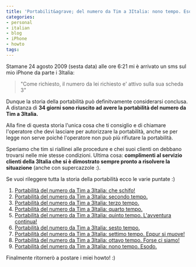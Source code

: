 ```yaml
---
title: 'Portabilit&agrave; del numero da Tim a 3Italia: nono tempo. Esodo.'
categories:
- personal
- italian
- blog
- iPhone
- howto
tags:
---
```

Stamane 24 agosto 2009 (sesta data) alle ore 6:21 mi è arrivato un sms sul mio
iPhone da parte i 3Italia:

>"Come richiesto, il numero da lei richiesto e' attivo sulla sua scheda 3"
  
Dunque la storia della portabilità può definitvamente considerarsi conclusa. A
distanza di **34 giorni sono riuscito ad avere la portabilità del numero da
Tim a 3Italia.**

Alla fine di questa storia l'unica cosa che ti consiglio e di chiamare
l'operatore che devi lasciare per autorizzare la portabilità, anche se per
legge non serve poiché l'operatore non può più rifiutare la portabilità.

Speriamo che tim si riallinei alle procedure e chei suoi clienti on debbano
trovarsi nelle mie stesse condizioni. Ultima cosa: **complimenti al servizio
clienti della 3Italia che si è dimostrato sempre pronto a risolvere la
situazione** (anche con supercazzole :).

Se vuoi rileggere tutta la storia della portabilità ecco le varie puntate :)

  1. [Portabilità del numero da Tim a 3Italia: che schifo!]({{site.url}}/2009/08/14/portabilita-del-numero-da-tim-a-3italia-che-schifo/)
  2. [Portabilità del numero da Tim a 3Italia: secondo tempo.]({{site.url}}/2009/08/14/portabilita-del-numero-da-tim-a-3italia-secondo-tempo/)
  3. [Portabilità del numero da Tim a 3Italia: terzo tempo.]({{site.url}}/2009/08/19/portabilita-del-numero-da-tim-a-3italia-terzo-tempo/)
  4. [Portabilità del numero da Tim a 3Italia: quarto tempo.]({{site.url}}/2009/08/19/portabilita-del-numero-da-tim-a-3italia-quarto-tempo/)
  5. [Portabilità del numero da Tim a 3Italia: quinto tempo. L'avventura continua!]({{site.url}}/2009/08/19/portabilita-del-numero-da-tim-a-3italia-quinto-tempo-lavventura-continua/)
  6. [Portabilità del numero da Tim a 3Italia: sesto tempo.]({{site.url}}/2009/08/19/portabilita-del-numero-da-tim-a-3italia-sesto-tempo/)
  7. [Portabilità del numero da Tim a 3Italia: settimo tempo. Eppur si muove!]({{site.url}}/2009/08/19/portabilita-del-numero-da-tim-a-3italia-settimo-tempo-eppur-si-muove/)
  8. [Portabilità del numero da Tim a 3Italia: ottavo tempo. Forse ci siamo!]({{site.url}}/2009/08/20/portabilita-del-numero-da-tim-a-3italia-ottavo-tempo-forse-ci-siamo/)
  9. [Portabilità del numero da Tim a 3Italia: nono tempo. Esodo.]({{site.url}}/2009/08/24/portabilita-del-numero-da-tim-a-3italia-nono-tempo-esodo/)
  
Finalmente ritornerò a postare i miei howto! :)
